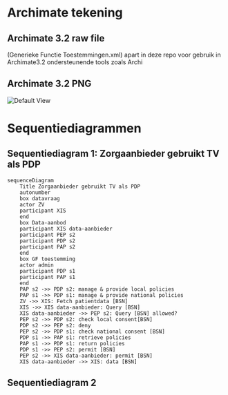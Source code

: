 # Archimate tekening
## Archimate 3.2 raw file
(Generieke Functie Toestemmingen.xml) apart in deze repo voor gebruik in Archimate3.2 ondersteunende tools zoals Archi

## Archimate 3.2 PNG
![Default View](https://github.com/minvws/generiekefuncties-toestemming/assets/123090714/d9706de6-eba3-4ace-b911-d2ac602b94b2)


# Sequentiediagrammen
## Sequentiediagram 1: Zorgaanbieder gebruikt TV als PDP
```mermaid
sequenceDiagram
    Title Zorgaanbieder gebruikt TV als PDP
    autonumber
    box datavraag
    actor ZV
    participant XIS
    end
    box Data-aanbod
    participant XIS data-aanbieder
    participant PEP s2
    participant PDP s2
    participant PAP s2
    end
    box GF toestemming
    actor admin
    participant PDP s1
    participant PAP s1
    end
    PAP s2 ->> PDP s2: manage & provide local policies
    PAP s1 ->> PDP s1: manage & provide national policies
    ZV ->> XIS: Fetch patientdata [BSN]
    XIS ->> XIS data-aanbieder: Query [BSN]
    XIS data-aanbieder ->> PEP s2: Query [BSN] allowed?
    PEP s2 ->> PDP s2: check local consent[BSN]
    PDP s2 ->> PEP s2: deny
    PEP s2 ->> PDP s1: check national consent [BSN]
    PDP s1 ->> PAP s1: retrieve policies
    PAP s1 ->> PDP s1: return policies
    PDP s1 ->> PEP s2: permit [BSN]
    PEP s2 ->> XIS data-aanbieder: permit [BSN]
    XIS data-aanbieder ->> XIS: data [BSN]
```
## Sequentiediagram 2



